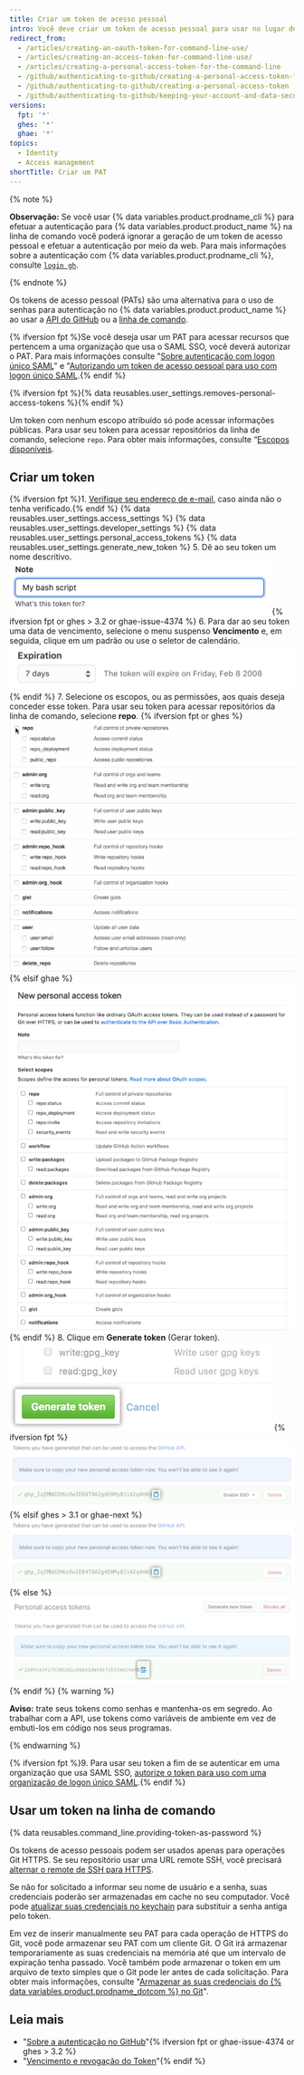 ```yaml
---
title: Criar um token de acesso pessoal
intro: Você deve criar um token de acesso pessoal para usar no lugar de uma senha com a linha de comando ou com a API.
redirect_from:
  - /articles/creating-an-oauth-token-for-command-line-use/
  - /articles/creating-an-access-token-for-command-line-use/
  - /articles/creating-a-personal-access-token-for-the-command-line
  - /github/authenticating-to-github/creating-a-personal-access-token-for-the-command-line
  - /github/authenticating-to-github/creating-a-personal-access-token
  - /github/authenticating-to-github/keeping-your-account-and-data-secure/creating-a-personal-access-token
versions:
  fpt: '*'
  ghes: '*'
  ghae: '*'
topics:
  - Identity
  - Access management
shortTitle: Criar um PAT
---
```


{% note %}

**Observação:** Se você usar {% data variables.product.prodname_cli %} para efetuar a autenticação para {% data variables.product.product_name %} na linha de comando você poderá ignorar a geração de um token de acesso pessoal e efetuar a autenticação por meio da web. Para mais informações sobre a autenticação com {% data variables.product.prodname_cli %}, consulte [`login gh`](https://cli.github.com/manual/gh_auth_login).

{% endnote %}

Os tokens de acesso pessoal (PATs) são uma alternativa para o uso de senhas para autenticação no {% data variables.product.product_name %} ao usar a [API do GitHub](/rest/overview/other-authentication-methods#via-oauth-and-personal-access-tokens) ou a [linha de comando](#using-a-token-on-the-command-line).

{% ifversion fpt %}Se você deseja usar um PAT para acessar recursos que pertencem a uma organização que usa o SAML SSO, você deverá autorizar o PAT. Para mais informações consulte "[Sobre autenticação com logon único SAML](/github/authenticating-to-github/about-authentication-with-saml-single-sign-on)" e "[Autorizando um token de acesso pessoal para uso com logon único SAML](/github/authenticating-to-github/authorizing-a-personal-access-token-for-use-with-saml-single-sign-on).{% endif %}

{% ifversion fpt %}{% data reusables.user_settings.removes-personal-access-tokens %}{% endif %}

Um token com nenhum escopo atribuído só pode acessar informações públicas. Para usar seu token para acessar repositórios da linha de comando, selecione `repo`. Para obter mais informações, consulte “[Escopos disponíveis](/apps/building-oauth-apps/scopes-for-oauth-apps#available-scopes).

## Criar um token

{% ifversion fpt %}1. [Verifique seu endereço de e-mail](/github/getting-started-with-github/verifying-your-email-address), caso ainda não o tenha verificado.{% endif %}
{% data reusables.user_settings.access_settings %}
{% data reusables.user_settings.developer_settings %}
{% data reusables.user_settings.personal_access_tokens %}
{% data reusables.user_settings.generate_new_token %}
5. Dê ao seu token um nome descritivo. ![Token description field](/assets/images/help/settings/token_description.png){% ifversion fpt or ghes > 3.2 or ghae-issue-4374 %}
6. Para dar ao seu token uma data de vencimento, selecione o menu suspenso **Vencimento** e, em seguida, clique em um padrão ou use o seletor de calendário. ![Token expiration field](/assets/images/help/settings/token_expiration.png){% endif %}
7. Selecione os escopos, ou as permissões, aos quais deseja conceder esse token. Para usar seu token para acessar repositórios da linha de comando, selecione **repo**.
   {% ifversion fpt or ghes %}
   ![Selecionar escopos do token](/assets/images/help/settings/token_scopes.gif)
   {% elsif ghae %}
   ![Selecionar escopos do token](/assets/images/enterprise/github-ae/settings/access-token-scopes-for-ghae.png)
   {% endif %}
8. Clique em **Generate token** (Gerar token). ![Botão Generate token (Gerar token)](/assets/images/help/settings/generate_token.png)
   {% ifversion fpt %}
   ![Token recém-criado](/assets/images/help/settings/personal_access_tokens.png)
   {% elsif ghes > 3.1 or ghae-next %}
   ![Token recém-criado](/assets/images/help/settings/personal_access_tokens_ghe.png)
   {% else %}
   ![Token recém-criado](/assets/images/help/settings/personal_access_tokens_ghe_legacy.png)
   {% endif %}
   {% warning %}

   **Aviso:** trate seus tokens como senhas e mantenha-os em segredo. Ao trabalhar com a API, use tokens como variáveis de ambiente em vez de embuti-los em código nos seus programas.

   {% endwarning %}

{% ifversion fpt %}9. Para usar seu token a fim de se autenticar em uma organização que usa SAML SSO, [autorize o token para uso com uma organização de logon único SAML](/github/authenticating-to-github/authorizing-a-personal-access-token-for-use-with-saml-single-sign-on).{% endif %}

## Usar um token na linha de comando

{% data reusables.command_line.providing-token-as-password %}

Os tokens de acesso pessoais podem ser usados apenas para operações Git HTTPS. Se seu repositório usar uma URL remote SSH, você precisará [alternar o remote de SSH para HTTPS](/github/getting-started-with-github/managing-remote-repositories/#switching-remote-urls-from-ssh-to-https).

Se não for solicitado a informar seu nome de usuário e a senha, suas credenciais poderão ser armazenadas em cache no seu computador. Você pode [atualizar suas credenciais no keychain](/github/getting-started-with-github/updating-credentials-from-the-macos-keychain) para substituir a senha antiga pelo token.

Em vez de inserir manualmente seu PAT para cada operação de HTTPS do Git, você pode armazenar seu PAT com um cliente Git. O Git irá armazenar temporariamente as suas credenciais na memória até que um intervalo de expiração tenha passado. Você também pode armazenar o token em um arquivo de texto simples que o Git pode ler antes de cada solicitação. Para obter mais informações, consulte "[Armazenar as suas credenciais do {% data variables.product.prodname_dotcom %} no Git](/github/getting-started-with-github/caching-your-github-credentials-in-git)".

## Leia mais

- "[Sobre a autenticação no GitHub](/github/authenticating-to-github/about-authentication-to-github)"{% ifversion fpt or ghae-issue-4374 or ghes > 3.2 %}
- "[Vencimento e revogação do Token](/github/authenticating-to-github/keeping-your-account-and-data-secure/token-expiration-and-revocation)"{% endif %}
